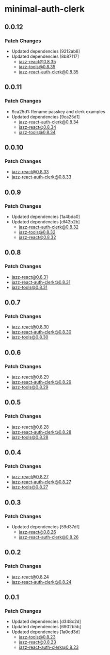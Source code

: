 # minimal-auth-clerk

## 0.0.12

### Patch Changes

- Updated dependencies [9212ab8]
- Updated dependencies [8b87117]
  - jazz-react@0.8.35
  - jazz-tools@0.8.35
  - jazz-react-auth-clerk@0.8.35

## 0.0.11

### Patch Changes

- 9ca25d1: Rename passkey and clerk examples
- Updated dependencies [9ca25d1]
  - jazz-react-auth-clerk@0.8.34
  - jazz-react@0.8.34
  - jazz-tools@0.8.34

## 0.0.10

### Patch Changes

- jazz-react@0.8.33
- jazz-react-auth-clerk@0.8.33

## 0.0.9

### Patch Changes

- Updated dependencies [1a4bda0]
- Updated dependencies [df42b2b]
  - jazz-react-auth-clerk@0.8.32
  - jazz-tools@0.8.32
  - jazz-react@0.8.32

## 0.0.8

### Patch Changes

- jazz-react@0.8.31
- jazz-react-auth-clerk@0.8.31
- jazz-tools@0.8.31

## 0.0.7

### Patch Changes

- jazz-react@0.8.30
- jazz-react-auth-clerk@0.8.30
- jazz-tools@0.8.30

## 0.0.6

### Patch Changes

- jazz-react@0.8.29
- jazz-react-auth-clerk@0.8.29
- jazz-tools@0.8.29

## 0.0.5

### Patch Changes

- jazz-react@0.8.28
- jazz-react-auth-clerk@0.8.28
- jazz-tools@0.8.28

## 0.0.4

### Patch Changes

- jazz-react@0.8.27
- jazz-react-auth-clerk@0.8.27
- jazz-tools@0.8.27

## 0.0.3

### Patch Changes

- Updated dependencies [59d37df]
  - jazz-react@0.8.26
  - jazz-react-auth-clerk@0.8.26

## 0.0.2

### Patch Changes

- jazz-react@0.8.24
- jazz-react-auth-clerk@0.8.24

## 0.0.1

### Patch Changes

- Updated dependencies [d348c2d]
- Updated dependencies [6902b5b]
- Updated dependencies [1a0cd3d]
  - jazz-tools@0.8.23
  - jazz-react@0.8.23
  - jazz-react-auth-clerk@0.8.23
